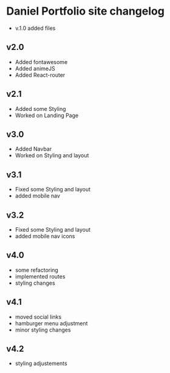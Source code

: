 # Daniel Portfolio site changelog
- v.1.0 added files

## v2.0
- Added fontawesome
- Added animeJS
- Added React-router

## v2.1
- Added some Styling
- Worked on Landing Page

## v3.0
- Added Navbar
- Worked on Styling and layout

## v3.1
- Fixed some Styling and layout
- added mobile nav

## v3.2

- Fixed some Styling and layout
- added mobile nav icons

## v4.0

- some refactoring
- implemented routes
- styling changes

## v4.1

- moved social links
- hamburger menu adjustment
- minor styling changes

## v4.2

- styling adjustements